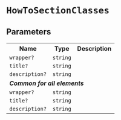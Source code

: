 # `HowToSectionClasses`
## Parameters 
<table><tr><th>Name</th><th>Type</th><th>Description</th></tr>
<tr><td><code>wrapper?</code></td><td><code>string</code></td><td></td></tr>
<tr><td><code>title?</code></td><td><code>string</code></td><td></td></tr>
<tr><td><code>description?</code></td><td><code>string</code></td><td></td></tr>
<tr><td colspan='3'><b><em>Common for all elements</em></b></td></tr>
<tr><td><code>wrapper?</code></td><td><code>string</code></td><td></td></tr>
<tr><td><code>title?</code></td><td><code>string</code></td><td></td></tr>
<tr><td><code>description?</code></td><td><code>string</code></td><td></td></tr>
</table>